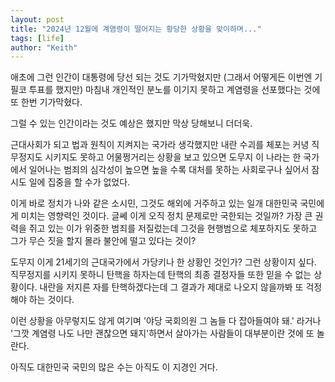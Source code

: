 ```yaml
---
layout: post
title: "2024년 12월에 계염령이 떨어지는 황당한 상황을 맞이하며..."
tags: [life]
author: "Keith"
---
```


애초에 그런 인간이 대통령에 당선 되는 것도 기가막혔지만 (그래서 어떻게든 이번엔 기필코 투표를 했지만) 마침내 개인적인 분노를 이기지 못하고 계염령을 선포했다는 것에 또 한번 기가막혔다.

그럴 수 있는 인간이라는 것도 예상은 했지만 막상 당해보니 더더욱.

근대사회가 되고 법과 원칙이 지켜지는 국가라 생각했지만 내란 수괴를 체포는 커녕 직무정지도 시키지도 못하고 어물쩡거리는 상황을 보고 있으면 도무지 이 나라는 한 국가에서 일어나는 범죄의 심각성이 높으면 높을 수록 대처를 못하는 사회로구나 싶어서 잠시도 일에 집중을 할 수가 없었다.

이게 바로 정치가 나와 같은 소시민, 그것도 해외에 거주하고 있는 일개 대한민국 국민에게 미치는 영향력인 것이다. 글쎄 이게 오직 정치 문제로만 국한되는 것일까? 가장 큰 권력을 쥐고 있는 이가 위중한 범죄를 저질렀는데 그것을 현행범으로 체포하지도 못하고 그가 무슨 짓을 할지 몰라 불안에 떨고 있다는 것이?

도무지 이게 21세기의 근대국가에서 가당키나 한 상황인 것인가? 그런 상황이지 싶다. 직무정지를 시키지 못하니 탄핵을 하자는데 탄핵의 최종 결정자들 또한 믿을 수 없는 상황이다. 내란을 저지른 자를 탄핵하겠다는데 그 결과가 제대로 나오지 않을까봐 또 걱정해야 하는 것이다.

이런 상황을 아무렇지도 않게 여기며 '야당 국회의원 그 놈들 다 잡아들여야 돼.' 라거나 '그깟 계염령 나도 나만 괜찮으면 돼지'하면서 살아가는 사람들이 대부분이란 것에 또 놀란다.

아직도 대한민국 국민의 많은 수는 아직도 이 지경인 거다. 